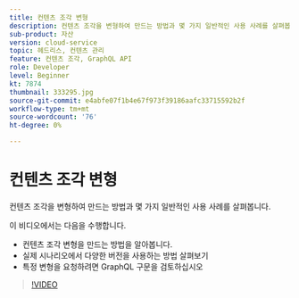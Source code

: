 ```yaml
---
title: 컨텐츠 조각 변형
description: 컨텐츠 조각을 변형하여 만드는 방법과 몇 가지 일반적인 사용 사례를 살펴봅니다.
sub-product: 자산
version: cloud-service
topic: 헤드리스, 컨텐츠 관리
feature: 컨텐츠 조각, GraphQL API
role: Developer
level: Beginner
kt: 7874
thumbnail: 333295.jpg
source-git-commit: e4abfe07f1b4e67f973f39186aafc33715592b2f
workflow-type: tm+mt
source-wordcount: '76'
ht-degree: 0%

---
```



# 컨텐츠 조각 변형

컨텐츠 조각을 변형하여 만드는 방법과 몇 가지 일반적인 사용 사례를 살펴봅니다.

이 비디오에서는 다음을 수행합니다.

+ 컨텐츠 조각 변형을 만드는 방법을 알아봅니다.
+ 실제 시나리오에서 다양한 버전을 사용하는 방법 살펴보기
+ 특정 변형을 요청하려면 GraphQL 구문을 검토하십시오

>[!VIDEO](https://video.tv.adobe.com/v/333295/?quality=12&learn=on)

